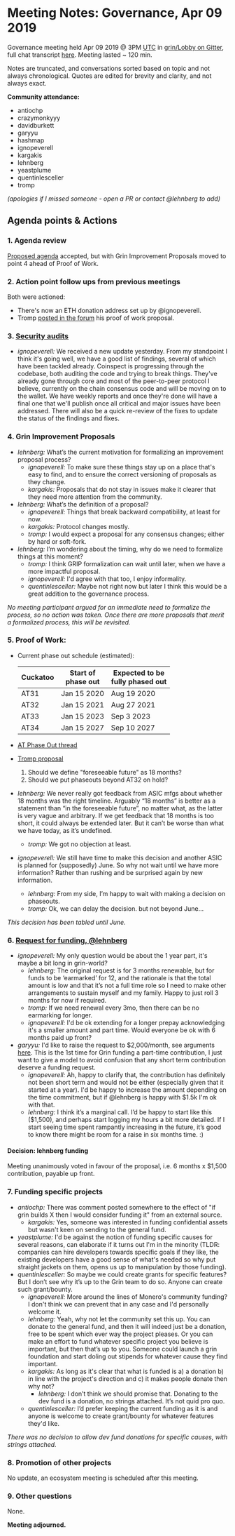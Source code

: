 # Meeting Notes: Governance, Apr 09 2019

Governance meeting held Apr 09 2019 @ 3PM [UTC](http://www.timebie.com/std/utc.php) in [grin/Lobby on Gitter](https://gitter.im/grin_community/Lobby), full chat transcript [here](https://gitter.im/grin_community/Lobby?at=5cacb3ad016a930a458e1d65). Meeting lasted ~ 120 min.

Notes are truncated, and conversations sorted based on topic and not always chronological. Quotes are edited for brevity and clarity, and not always exact. 

**Community attendance:**
* antiochp
* crazymonkyyy
* davidburkett
* garyyu
* hashmap
* ignopeverell
* kargakis
* lehnberg
* yeastplume
* quentinlesceller
* tromp

_(apologies if I missed someone - open a PR or contact @lehnberg to add)_


## Agenda points & Actions

### 1. Agenda review
[Proposed agenda](https://github.com/mimblewimble/grin-pm/issues/93) accepted, but with Grin Improvement Proposals moved to point 4 ahead of Proof of Work.

### 2. Action point follow ups from previous meetings

Both were actioned:
* There's now an ETH donation address set up by @ignopeverell.
* Tromp [posted in the forum](https://www.grin-forum.org/t/grin-improvement-proposal-1-put-later-phase-outs-on-hold-and-rephrase-primary-pow-commitment/4653) his proof of work proposal.

### 3. [Security audits](https://github.com/mimblewimble/grin/issues/1609)

* _ignopeverell:_ We received a new update yesterday. From my standpoint I think it's going well, we have a good list of findings, several of which have been tackled already. Coinspect is progressing through the codebase, both auditing the code and trying to break things. They've already gone through core and most of the peer-to-peer protocol I believe, currently on the chain consensus code and will be moving on to the wallet. We have weekly reports and once they're done will have a final one that we'll publish once all critical and major issues have been addressed. There will also be a quick re-review of the fixes to update the status of the findings and fixes.
 
### 4. Grin Improvement Proposals

* _lehnberg:_ What’s the current motivation for formalizing an improvement proposal process?
   * _ignopeverell:_ To make sure these things stay up on a place that's easy to find, and to ensure the correct versioning of proposals as they change.
   * _kargakis:_ Proposals that do not stay in issues make it clearer that they need more attention from the community.
*  _lehnberg:_ What’s the definition of a proposal?
   * _ignopeverell:_ Things that break backward compatibility, at least for now.
   * _kargakis:_ Protocol changes mostly.
   * _tromp:_ I would expect a proposal for any consensus changes; either by hard or soft-fork.
 * _lehnberg:_ I’m wondering about the timing, why do we need to formalize things at this moment?
   * _tromp:_ I think GRIP formalization can wait until later, when we have a more impactful proposal.
   * _ignopeverell:_ I'd agree with that too, I enjoy informality.
   * _quentinlesceller:_ Maybe not right now but later I think this would be a great addition to the governance process.

_No meeting participant argued for an immediate need to formalize the process, so no action was taken. Once there are more proposals that merit a formalized process, this will be revisited._


### 5. Proof of Work: 

* Current phase out schedule (estimated):

   Cuckatoo | Start of <br> phase out | Expected to be <br> fully phased out
   ---|---|---| 
   AT31 |Jan 15 2020 | Aug 19 2020
   AT32 | Jan 15 2021 | Aug 27 2021
   AT33 | Jan 15 2023 | Sep 3 2023
   AT34 | Jan 15 2027 | Sep 10 2027

* [AT Phase Out thread](https://www.grin-forum.org/t/obelisk-grn1-chip-details/4571)
* [Tromp proposal](https://www.grin-forum.org/t/grin-improvement-proposal-1-put-later-phase-outs-on-hold-and-rephrase-primary-pow-commitment/4653)
   1. Should we define "foreseeable future" as 18 months?
   2. Should we put phaseouts beyond AT32 on hold?

* _lehnberg:_ We never really got feedback from ASIC mfgs about whether 18 months was the right timeline. Arguably “18 months” is better as a statement than “in the foreseeable future”, no matter what, as the latter is very vague and arbitrary. If we get feedback that 18 months is too short, it could always be extended later. But it can’t be worse than what we have today, as it’s undefined.
   *  _tromp:_ We got no objection at least.
* _ignopeverell:_ We still have time to make this decision and another ASIC is planned for (supposedly) June. So why not wait until we have more information? Rather than rushing and be surprised again by new information.
   * _lehnberg:_ From my side, I’m happy to wait with making a decision on phaseouts.
   * _tromp:_ Ok, we can delay the decision. but not beyond June... 

_This decision has been tabled until June._

### 6. [Request for funding, @lehnberg](https://www.grin-forum.org/t/request-for-funding-lehnberg/4715/)

* _ignopeverell:_ My only question would be about the 1 year part, it's maybe a bit long in grin-world?
   *  _lehnberg:_ The original request is for 3 months renewable, but for funds to be ‘earmarked’ for 12, and the rationale is that the total amount is low and that it’s not a full time role so I need to make other arrangements to sustain myself and my family. Happy to just roll 3 months for now if required.
   *  _tromp:_ If we need renewal every 3mo, then there can be no earmarking for longer.
   *  _ignopeverell:_  I'd be ok extending for a longer prepay acknowledging it's a smaller amount and part time. Would everyone be ok with 6 months paid up front?
*  _garyyu:_ I'd like to raise the request to $2,000/month, see arguments [here](https://www.grin-forum.org/t/request-for-funding-lehnberg/4715/5). This is the 1st time for Grin funding a part-time contribution, I just want to give a model to avoid confusion that any short term contribution deserve a funding request.
   * _ignopeverell:_ Ah, happy to clarify that, the contribution has definitely not been short term and would not be either (especially given that it started at a year). I'd be happy to increase the amount depending on the time commitment, but if @lehnberg is happy with $1.5k I'm ok with that.
   * _lehnberg:_ I think it’s a marginal call. I’d be happy to start like this ($1,500), and perhaps start logging my hours a bit more detailed. If I start seeing time spent rampantly increasing in the future, it’s good to know there might be room for a raise in six months time. :)

#### Decision: lehnberg funding

Meeting unanimously voted in favour of the proposal, i.e. 6 months x $1,500 contribution, payable up front.

### 7. Funding specific projects

* _antiochp:_ There was comment posted somewhere to the effect of "if grin builds X then I would consider funding it" from an external source.
   * _kargakis:_ Yes, someone was interested in funding confidential assets but wasn't keen on sending to the general fund. 
* _yeastplume:_ I'd be against the notion of funding specific causes for several reasons, can elaborate if it turns out I'm in the minority (TLDR: companies can hire developers towards specific goals if they like, the existing developers have a good sense of what's needed so why put straight jackets on them, opens us up to manipulation by those funding).
* _quentinlesceller:_ So maybe we could create grants for specific features? But I don’t see why it’s up to the Grin team to do so. Anyone can create such grant/bounty.
   * _ignopeverell:_ More around the lines of Monero's community funding? I don't think we can prevent that in any case and I'd personally welcome it.
   * _lehnberg:_ Yeah, why not let the community set this up. You can donate to the general fund, and then it will indeed just be a donation, free to be spent which ever way the project pleases. Or you can make an effort to fund whatever specific project you believe is important, but then that’s up to you. Someone could launch a grin foundation and start doling out stipends for whatever cause they find important.
   * _kargakis:_ As long as it's clear that what is funded is a) a donation b) in line with the project's direction and c) it makes people donate then why not?
      * _lehnberg:_  I don’t think we should promise that. Donating to the dev fund is a donation, no strings attached. It’s not quid pro quo.
   * _quentinlesceller:_ I’d prefer keeping the current funding as it is and anyone is welcome to create grant/bounty for whatever features they'd like.

_There was no decision to allow dev fund donations for specific causes, with strings attached._

### 8. Promotion of other projects

No update, an ecosystem meeting is scheduled after this meeting.

### 9. Other questions

None.

**Meeting adjourned.**
